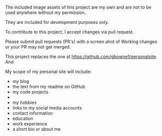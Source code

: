 The included image assets of this project are my own and are
not to be used anywhere without my permission.

They are included for development purposes only.

To contribute to this project, I accept changes via pull request.

Please submit pull requests (PR's) with a screen ahot of
Working changes or your PR may not get merged.

This project replaces the one at https://github.com/gbowne1/personalsite
And

My scope of my personal site will include:

- my blog
- the text from my readme on GitHub
- my code projects
-
- my hobbies
- links to my social media accounts
- contact information
- education
- work experience
- a short bio or about me
